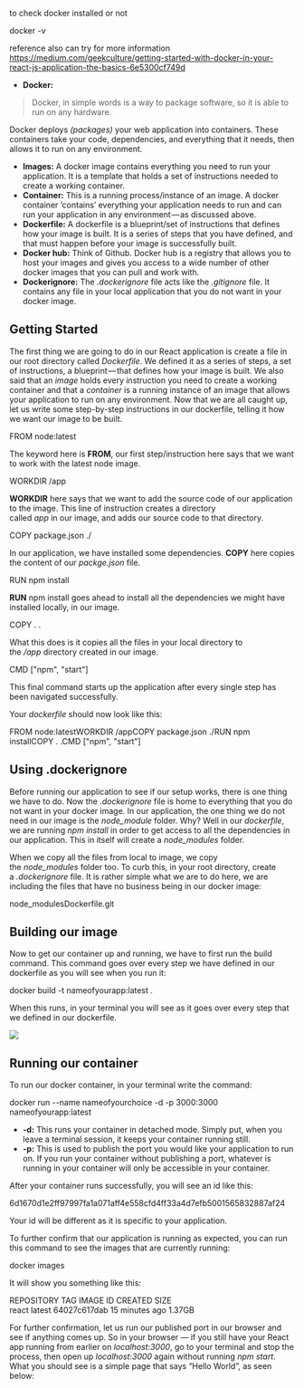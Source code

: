 
to check docker installed or not

docker -v

reference also can try for more information https://medium.com/geekculture/getting-started-with-docker-in-your-react-js-application-the-basics-6e5300cf749d

-   **Docker:**

> Docker, in simple words is a way to package software, so it is able to run on any hardware.

Docker deploys _(packages)_ your web application into containers. These containers take your code, dependencies, and everything that it needs, then allows it to run on any environment.

-   **Images:** A docker image contains everything you need to run your application. It is a template that holds a set of instructions needed to create a working container.
-   **Container:** This is a running process/instance of an image. A docker container ‘contains’ everything your application needs to run and can run your application in any environment — as discussed above.
-   **Dockerfile:** A dockerfile is a blueprint/set of instructions that defines how your image is built. It is a series of steps that you have defined, and that must happen before your image is successfully built.
-   **Docker hub:** Think of Github. Docker hub is a registry that allows you to host your images and gives you access to a wide number of other docker images that you can pull and work with.
-   **Dockerignore:** The _.dockerignore_ file acts like the _.gitignore_ file. It contains any file in your local application that you do not want in your docker image.


## Getting Started

The first thing we are going to do in our React application is create a file in our root directory called _Dockerfile_. We defined it as a series of steps, a set of instructions, a blueprint — that defines how your image is built. We also said that an _image_ holds every instruction you need to create a working container and that a _container_ is a running instance of an image that allows your application to run on any environment. Now that we are all caught up, let us write some step-by-step instructions in our dockerfile, telling it how we want our image to be built.

FROM node:latest

The keyword here is **FROM**, our first step/instruction here says that we want to work with the latest node image.

WORKDIR /app

**WORKDIR** here says that we want to add the source code of our application to the image. This line of instruction creates a directory called _app_ in our image, and adds our source code to that directory.

COPY package.json ./

In our application, we have installed some dependencies. **COPY** here copies the content of our _packge.json_ file.

RUN npm install

**RUN** npm install goes ahead to install all the dependencies we might have installed locally, in our image.

COPY . .

What this does is it copies all the files in your local directory to the _/app_ directory created in our image.

CMD ["npm", "start"]

This final command starts up the application after every single step has been navigated successfully.

Your _dockerfile_ should now look like this:

FROM node:latestWORKDIR /appCOPY package.json ./RUN npm installCOPY . .CMD ["npm", "start"]

## Using .dockerignore

Before running our application to see if our setup works, there is one thing we have to do. Now the _.dockerignore_ file is home to everything that you do not want in your docker image. In our application, the one thing we do not need in our image is the _node_module_ folder. Why? Well in our _dockerfile_, we are running _npm install_ in order to get access to all the dependencies in our application. This in itself will create a _node_modules_ folder.

When we copy all the files from local to image, we copy the _node_modules_ folder too. To curb this, in your root directory, create a _.dockerignore_ file. It is rather simple what we are to do here, we are including the files that have no business being in our docker image:

node_modulesDockerfile.git

## Building our image

Now to get our container up and running, we have to first run the build command. This command goes over every step we have defined in our dockerfile as you will see when you run it:

docker build -t nameofyourapp:latest .

When this runs, in your terminal you will see as it goes over every step that we defined in our dockerfile.

![](https://miro.medium.com/max/875/1*75svS3GaD_y2lUfymC4DyA.png)

## Running our container

To run our docker container, in your terminal write the command:

docker run --name nameofyourchoice -d -p 3000:3000 nameofyourapp:latest

-   **-d:** This runs your container in detached mode. Simply put, when you leave a terminal session, it keeps your container running still.
-   **-p:** This is used to publish the port you would like your application to run on. If you run your container without publishing a port, whatever is running in your container will only be accessible in your container.

After your container runs successfully, you will see an id like this:

6d1670d1e2ff97997fa1a071aff4e558cfd4ff33a4d7efb5001565832887af24

Your id will be different as it is specific to your application.

To further confirm that our application is running as expected, you can run this command to see the images that are currently running:

docker images

It will show you something like this:

REPOSITORY      TAG       IMAGE ID       CREATED          SIZE    
react          latest    64027c617dab   15 minutes ago   1.37GB

For further confirmation, let us run our published port in our browser and see if anything comes up. So in your browser — if you still have your React app running from earlier on _localhost:3000_, go to your terminal and stop the process, then open up _localhost:3000_ again without running _npm start_. What you should see is a simple page that says “Hello World”, as seen below: